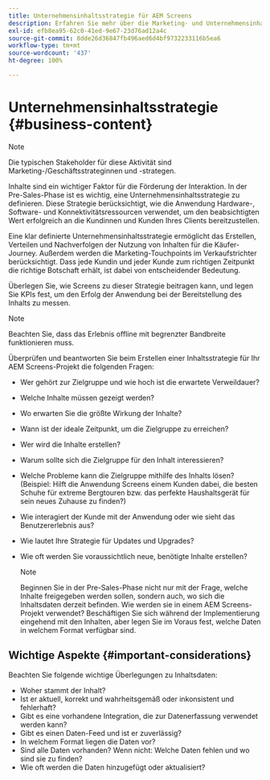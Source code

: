 ```yaml
---
title: Unternehmensinhaltsstrategie für AEM Screens
description: Erfahren Sie mehr über die Marketing- und Unternehmensinhaltsstrategie im Zusammenhang mit AEM Screens.
exl-id: efb8ea95-62c0-41ed-9e67-23d76ad12a4c
source-git-commit: 8dde26d36847fb496aed6d4bf9732233116b5ea6
workflow-type: tm+mt
source-wordcount: '437'
ht-degree: 100%

---
```


# Unternehmensinhaltsstrategie {#business-content}

>[!NOTE]
>
>Die typischen Stakeholder für diese Aktivität sind Marketing-/Geschäftsstrateginnen und -strategen.

Inhalte sind ein wichtiger Faktor für die Förderung der Interaktion. In der Pre-Sales-Phase ist es wichtig, eine Unternehmensinhaltsstrategie zu definieren. Diese Strategie berücksichtigt, wie die Anwendung Hardware-, Software- und Konnektivitätsressourcen verwendet, um den beabsichtigten Wert erfolgreich an die Kundinnen und Kunden Ihres Clients bereitzustellen.

Eine klar definierte Unternehmensinhaltsstrategie ermöglicht das Erstellen, Verteilen und Nachverfolgen der Nutzung von Inhalten für die Käufer-Journey. Außerdem werden die Marketing-Touchpoints im Verkaufstrichter berücksichtigt. Dass jede Kundin und jeder Kunde zum richtigen Zeitpunkt die richtige Botschaft erhält, ist dabei von entscheidender Bedeutung.

Überlegen Sie, wie Screens zu dieser Strategie beitragen kann, und legen Sie KPIs fest, um den Erfolg der Anwendung bei der Bereitstellung des Inhalts zu messen.

>[!NOTE]
>
>Beachten Sie, dass das Erlebnis offline mit begrenzter Bandbreite funktionieren muss.

Überprüfen und beantworten Sie beim Erstellen einer Inhaltsstrategie für Ihr AEM Screens-Projekt die folgenden Fragen:

* Wer gehört zur Zielgruppe und wie hoch ist die erwartete Verweildauer?
* Welche Inhalte müssen gezeigt werden?
* Wo erwarten Sie die größte Wirkung der Inhalte?
* Wann ist der ideale Zeitpunkt, um die Zielgruppe zu erreichen?
* Wer wird die Inhalte erstellen?
* Warum sollte sich die Zielgruppe für den Inhalt interessieren?
* Welche Probleme kann die Zielgruppe mithilfe des Inhalts lösen? (Beispiel: Hilft die Anwendung Screens einem Kunden dabei, die besten Schuhe für extreme Bergtouren bzw. das perfekte Haushaltsgerät für sein neues Zuhause zu finden?)
* Wie interagiert der Kunde mit der Anwendung oder wie sieht das Benutzererlebnis aus?
* Wie lautet Ihre Strategie für Updates und Upgrades?
* Wie oft werden Sie voraussichtlich neue, benötigte Inhalte erstellen?

  >[!NOTE]
  >
  >Beginnen Sie in der Pre-Sales-Phase nicht nur mit der Frage, welche Inhalte freigegeben werden sollen, sondern auch, wo sich die Inhaltsdaten derzeit befinden. Wie werden sie in einem AEM Screens-Projekt verwendet? Beschäftigen Sie sich während der Implementierung eingehend mit den Inhalten, aber legen Sie im Voraus fest, welche Daten in welchem Format verfügbar sind.

## Wichtige Aspekte {#important-considerations}

Beachten Sie folgende wichtige Überlegungen zu Inhaltsdaten:

* Woher stammt der Inhalt?
* Ist er aktuell, korrekt und wahrheitsgemäß oder inkonsistent und fehlerhaft?
* Gibt es eine vorhandene Integration, die zur Datenerfassung verwendet werden kann?
* Gibt es einen Daten-Feed und ist er zuverlässig?
* In welchem Format liegen die Daten vor?
* Sind alle Daten vorhanden? Wenn nicht: Welche Daten fehlen und wo sind sie zu finden?
* Wie oft werden die Daten hinzugefügt oder aktualisiert?
